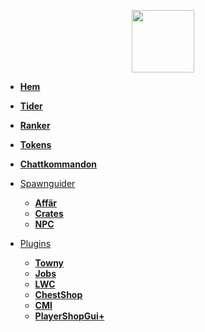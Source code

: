 <!-- docs/_sidebar.md -->

<a href="https://ekstammen.nu/">
<p align="center">
<img width="100" height="100" src="https://ekstammen.nu/img/serverlogo.png">  
</p>
</a>

- [**Hem**](/)

- [**Tider**](tider.md)

- [**Ranker**](ranker.md)

- [**Tokens**](tokens.md)

- [**Chattkommandon**](chattkommandon.md)

- [Spawnguider](spawn/affär.md)
  
  - [**Affär**](affär.md)
  - [**Crates**](crates.md)
  - [**NPC**](npc.md)

- [Plugins](plugins/README.md)
  
  - [**Towny**](plugins/towny.md)
  - [**Jobs**](plugins/jobs.md)
  - [**LWC**](plugins/lwc.md)
  - [**ChestShop**](plugins/chestshop.md)
  - [**CMI**](plugins/cmi.md)
  - [**PlayerShopGui+**](plugins/playershopgui.md)
